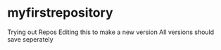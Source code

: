 # myfirstrepository
Trying out Repos
Editing this to make a new version
All versions should save seperately 
